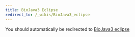 ```yaml
---
title: BioJava3 Eclipse
redirect_to: /_wikis/BioJava3_eclipse
---
```


You should automatically be redirected to [BioJava3 eclipse](/_wikis/BioJava3_eclipse)
